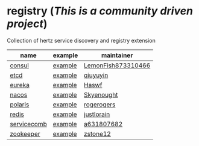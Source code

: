 # registry (*This is a community driven project*)

Collection of hertz service discovery and registry extension

| name                                                                           | example                                                                            | maintainer                                                  |
|--------------------------------------------------------------------------------|------------------------------------------------------------------------------------|-------------------------------------------------------------|
| [consul](https://github.com/hertz-contrib/registry/tree/main/consul)           | [example](https://github.com/hertz-contrib/registry/tree/main/consul/example)      | [LemonFish873310466](https://github.com/LemonFish873310466) |
| [etcd](https://github.com/hertz-contrib/registry/tree/main/etcd)               | [example](https://github.com/hertz-contrib/registry/tree/main/etcd/example)        | [qiuyuyin](https://github.com/qiuyuyin)                     |
| [eureka](https://github.com/hertz-contrib/registry/tree/main/eureka)           | [example](https://github.com/hertz-contrib/registry/tree/main/eureka/example)      | [Haswf](https://github.com/Haswf)                           |
| [nacos](https://github.com/hertz-contrib/registry/tree/main/nacos)             | [example](https://github.com/hertz-contrib/registry/tree/main/nacos/examples)      | [Skyenought](https://github.com/Skyenought)                 |
| [polaris](https://github.com/hertz-contrib/registry/tree/main/polaris)         | [example](https://github.com/hertz-contrib/registry/tree/main/polaris/example)     | [rogerogers](https://github.com/rogerogers)                 |
 | [redis](https://github.com/hertz-contrib/registry/tree/main/redis)             | [example](https://github.com/hertz-contrib/registry/tree/main/redis/example)       | [justlorain](https://github.com/justlorain)                 |
| [servicecomb](https://github.com/hertz-contrib/registry/tree/main/servicecomb) | [example](https://github.com/hertz-contrib/registry/tree/main/servicecomb/example) | [a631807682](https://github.com/a631807682)                 |
| [zookeeper](https://github.com/hertz-contrib/registry/tree/main/zookeeper)     | [example](https://github.com/hertz-contrib/registry/tree/main/zookeeper/example)   | [zstone12](https://github.com/zstone12)                     |
